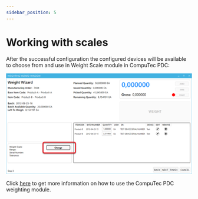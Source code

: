 ```yaml
---
sidebar_position: 5
---
```


# Working with scales

After the successful configuration the configured devices will be available to choose from and use in Weight Scale module in CompuTec PDC:

![Scales](./media/working-with-scales/scales.png)

Click [here](./../../user-guide/customization/optional-functions/weight-scale-module/weight-scale-module.md) to get more information on how to use the CompuTec PDC weighting module.
